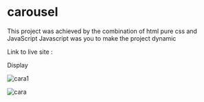 # carousel 

This project was achieved by the combination of html pure css and JavaScript
Javascript was you to make the project dynamic 

Link to live site : 

Display 

![cara1](https://user-images.githubusercontent.com/59830659/184755496-89a0895a-3522-4d87-9875-5e9d55fcd6ca.png)


![cara](https://user-images.githubusercontent.com/59830659/184755535-49842eff-2597-4237-b11c-d20a637d2566.png)


